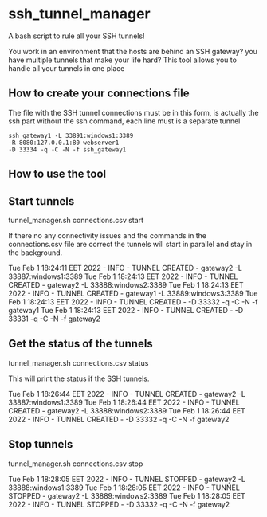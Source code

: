 # ssh_tunnel_manager
A bash script to rule all your SSH tunnels!

You work in an environment that the hosts are behind an SSH gateway? you have multiple tunnels that make your life hard?
This tool allows you to handle all your tunnels in one place

## How to create your connections file

The file with the SSH tunnel connections must be in this form, is actually the ssh part without the ssh command, each line must is a separate tunnel
```
ssh_gateway1 -L 33891:windows1:3389
-R 8080:127.0.0.1:80 webserver1
-D 33334 -q -C -N -f ssh_gateway1
```

## How to use the tool

## Start tunnels
tunnel_manager.sh connections.csv start

If there no any connectivity issues and the commands in the connections.csv file are correct the tunnels will start in parallel and stay in the background.

Tue Feb 1 18:24:11 EET 2022 - INFO - TUNNEL CREATED - gateway2 -L 33887:windows1:3389
Tue Feb 1 18:24:13 EET 2022 - INFO - TUNNEL CREATED - gateway2 -L 33888:windows2:3389
Tue Feb 1 18:24:13 EET 2022 - INFO - TUNNEL CREATED - gateway1 -L 33889:windows3:3389
Tue Feb 1 18:24:13 EET 2022 - INFO - TUNNEL CREATED - -D 33332 -q -C -N -f gateway1
Tue Feb 1 18:24:13 EET 2022 - INFO - TUNNEL CREATED - -D 33331 -q -C -N -f gateway2

## Get the status of the tunnels
tunnel_manager.sh connections.csv status

This will print the status if the SSH tunnels.

Tue Feb 1 18:26:44 EET 2022 - INFO - TUNNEL CREATED - gateway2 -L 33887:windows1:3389
Tue Feb 1 18:26:44 EET 2022 - INFO - TUNNEL CREATED - gateway2 -L 33888:windows2:3389
Tue Feb 1 18:26:44 EET 2022 - INFO - TUNNEL CREATED - -D 33332 -q -C -N -f gateway2

## Stop tunnels
tunnel_manager.sh connections.csv stop

Tue Feb 1 18:28:05 EET 2022 - INFO - TUNNEL STOPPED - gateway2 -L 33888:windows1:3389
Tue Feb 1 18:28:05 EET 2022 - INFO - TUNNEL STOPPED - gateway2 -L 33889:windows2:3389
Tue Feb 1 18:28:05 EET 2022 - INFO - TUNNEL STOPPED - -D 33332 -q -C -N -f gateway2
